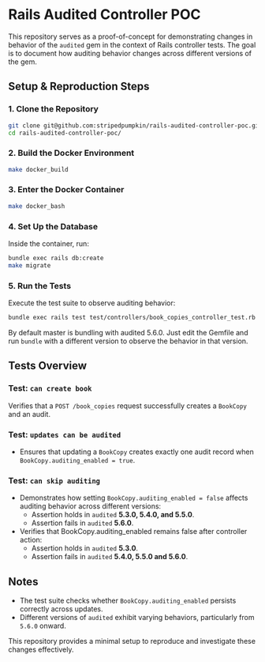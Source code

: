 # Rails Audited Controller POC

This repository serves as a proof-of-concept for demonstrating changes in behavior of the `audited` gem in the context of Rails controller tests. The goal is to document how auditing behavior changes across different versions of the gem.

## Setup & Reproduction Steps

### 1. Clone the Repository
```sh
git clone git@github.com:stripedpumpkin/rails-audited-controller-poc.git
cd rails-audited-controller-poc/
```

### 2. Build the Docker Environment
```sh
make docker_build
```

### 3. Enter the Docker Container
```sh
make docker_bash
```

### 4. Set Up the Database
Inside the container, run:
```sh
bundle exec rails db:create
make migrate
```

### 5. Run the Tests
Execute the test suite to observe auditing behavior:
```sh
bundle exec rails test test/controllers/book_copies_controller_test.rb
```
By default master is bundling with audited 5.6.0. Just edit the Gemfile and run `bundle` with a different version to observe the behavior in that version.

## Tests Overview

### **Test: `can create book`**
Verifies that a `POST /book_copies` request successfully creates a `BookCopy` and an audit.

### **Test: `updates can be audited`**
- Ensures that updating a `BookCopy` creates exactly one audit record when `BookCopy.auditing_enabled = true`.

### **Test: `can skip auditing`**
- Demonstrates how setting `BookCopy.auditing_enabled = false` affects auditing behavior across different versions:
  - Assertion holds in `audited` **5.3.0, 5.4.0, and 5.5.0**.
  - Assertion fails in `audited` **5.6.0**.
- Verifies that BookCopy.auditing_enabled remains false after controller action:
  - Assertion holds in `audited` **5.3.0**.
  - Assertion fails in `audited` **5.4.0, 5.5.0 and 5.6.0**.

## Notes
- The test suite checks whether `BookCopy.auditing_enabled` persists correctly across updates.
- Different versions of `audited` exhibit varying behaviors, particularly from `5.6.0` onward.

This repository provides a minimal setup to reproduce and investigate these changes effectively.

